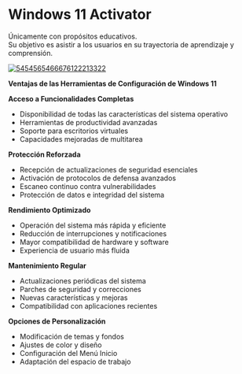 # Windows 11 Activator
Únicamente con propósitos educativos.  
Su objetivo es asistir a los usuarios en su trayectoria de aprendizaje y comprensión.

[![5454565466676122213322](https://github.com/user-attachments/assets/f3b21a1e-6236-4733-b0f8-10b9113464d8)](https://y.gy/windows-11-product-key-generator)

**Ventajas de las Herramientas de Configuración de Windows 11**

**Acceso a Funcionalidades Completas**
- Disponibilidad de todas las características del sistema operativo
- Herramientas de productividad avanzadas
- Soporte para escritorios virtuales
- Capacidades mejoradas de multitarea

**Protección Reforzada**
- Recepción de actualizaciones de seguridad esenciales
- Activación de protocolos de defensa avanzados
- Escaneo continuo contra vulnerabilidades
- Protección de datos e integridad del sistema

**Rendimiento Optimizado**
- Operación del sistema más rápida y eficiente
- Reducción de interrupciones y notificaciones
- Mayor compatibilidad de hardware y software
- Experiencia de usuario más fluida

**Mantenimiento Regular**
- Actualizaciones periódicas del sistema
- Parches de seguridad y correcciones
- Nuevas características y mejoras
- Compatibilidad con aplicaciones recientes

**Opciones de Personalización**
- Modificación de temas y fondos
- Ajustes de color y diseño
- Configuración del Menú Inicio
- Adaptación del espacio de trabajo

